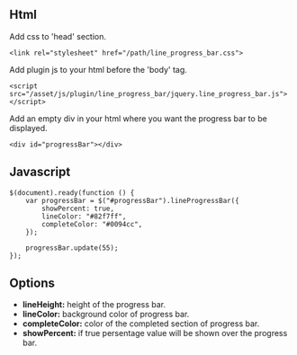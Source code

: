 ## Html

Add css to 'head' section.

```<link rel="stylesheet" href="/path/line_progress_bar.css">```

Add plugin js to your html before the 'body' tag.

```<script src="/asset/js/plugin/line_progress_bar/jquery.line_progress_bar.js"></script>```

Add an empty div in your html where you want the progress bar to be displayed.

```<div id="progressBar"></div>```

## Javascript
```
$(document).ready(function () {
	var progressBar = $("#progressBar").lineProgressBar({
		showPercent: true,
		lineColor: "#82f7ff",
		completeColor: "#0094cc",
	});
	
	progressBar.update(55);
});
```
## Options
- **lineHeight:** height of the progress bar.
- **lineColor:** background color of progress bar.
- **completeColor:** color of the completed section of progress bar.
- **showPercent:** if true persentage value will be shown over the progress bar.
